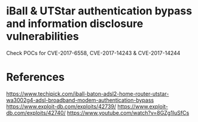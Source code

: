 # iBall & UTStar authentication bypass and information disclosure vulnerabilities
Check POCs for CVE-2017-6558, CVE-2017-14243 &amp; CVE-2017-14244

# References
https://www.techipick.com/iball-baton-adsl2-home-router-utstar-wa3002g4-adsl-broadband-modem-authentication-bypass
https://www.exploit-db.com/exploits/42739/
https://www.exploit-db.com/exploits/42740/
https://www.youtube.com/watch?v=8GZg1IuSfCs
